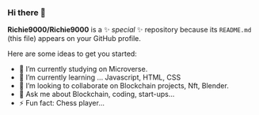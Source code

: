 ### Hi there 👋

**Richie9000/Richie9000** is a ✨ _special_ ✨ repository because its `README.md` (this file) appears on your GitHub profile.

Here are some ideas to get you started:

- 🔭 I’m currently studying on Microverse.
- 🌱 I’m currently learning ... Javascript, HTML, CSS
- 👯 I’m looking to collaborate on Blockchain projects, Nft, Blender.
- 💬 Ask me about Blockchain, coding, start-ups...
- ⚡ Fun fact: Chess player...
